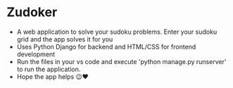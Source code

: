# Zudoker
- A web application to solve your sudoku problems. Enter your sudoku grid and the app solves it for you
- Uses Python Django for backend and HTML/CSS for frontend development
- Run the files in your vs code and execute 'python manage.py runserver' to run the application.
- Hope the app helps 😉❤️
